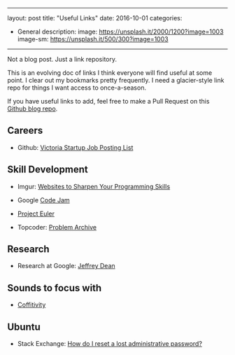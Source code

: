 
---
layout: post
title: "Useful Links"
date: 2016-10-01
categories:
  - General
description: 
image: https://unsplash.it/2000/1200?image=1003
image-sm: https://unsplash.it/500/300?image=1003
---

Not a blog post. Just a link repository.

This is an evolving doc of links I think everyone will find useful at some point. I clear out my bookmarks pretty frequently. I need a glacier-style link repo for things I want access to once-a-season.

If you have useful links to add, feel free to make a Pull Request on this [Github blog repo](https://github.com/eburdon/eburdon.github.io).

## Careers

* Github: [Victoria Startup Job Posting List](https://github.com/sendwithus/vic-startup-jobs)

## Skill Development

* Imgur: [Websites to Sharpen Your Programming Skills](http://imgur.com/gallery/qr9gq)

* Google [Code Jam](https://code.google.com/codejam/contests.html)

* [Project Euler](https://projecteuler.net/)

* Topcoder: [Problem Archive](https://community.topcoder.com/tc?module=ProblemArchive)

## Research

* Research at Google: [Jeffrey Dean](http://research.google.com/pubs/jeff.html)

## Sounds to focus with

* [Coffitivity](https://coffitivity.com/)

## Ubuntu

* Stack Exchange: [How do I reset a lost administrative password?](http://askubuntu.com/questions/24006/how-do-i-reset-a-lost-administrative-password)
